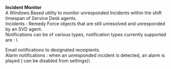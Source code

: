 **Incident Monitor**\
A Windows Based utility to monitor unresponded Incidents within the shift timespan of Service Desk agents.\
Incidents : Remedy Force objects that are still unresolved and unresponded by an SVD agent.\
Notifications can be of various types, notification types currently supported are : \

Email notifications to designated receipients.\
Alarm notifications : when an unresponded incident is detected, an alarm is played ( can be disabled from settings)\
